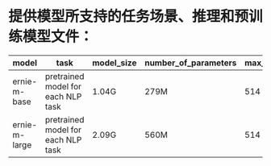# 提供模型所支持的任务场景、推理和预训练模型文件：
|model | task |             model_size | number_of_parameters | max_position_embeddings | download |
|---|---|---|---|---| --- | 
|ernie-m-base | pretrained model for each NLP task | 1.04G | 279M | 514 | [Pretrained_model](https://paddlenlp.bj.bcebos.com/models/transformers/ernie_m/ernie_m_base.pdparams) |
|ernie-m-large | pretrained model for each NLP task | 2.09G | 560M | 514 | [Pretrained_model](https://paddlenlp.bj.bcebos.com/models/transformers/ernie_m/ernie_m_large.pdparams) |
